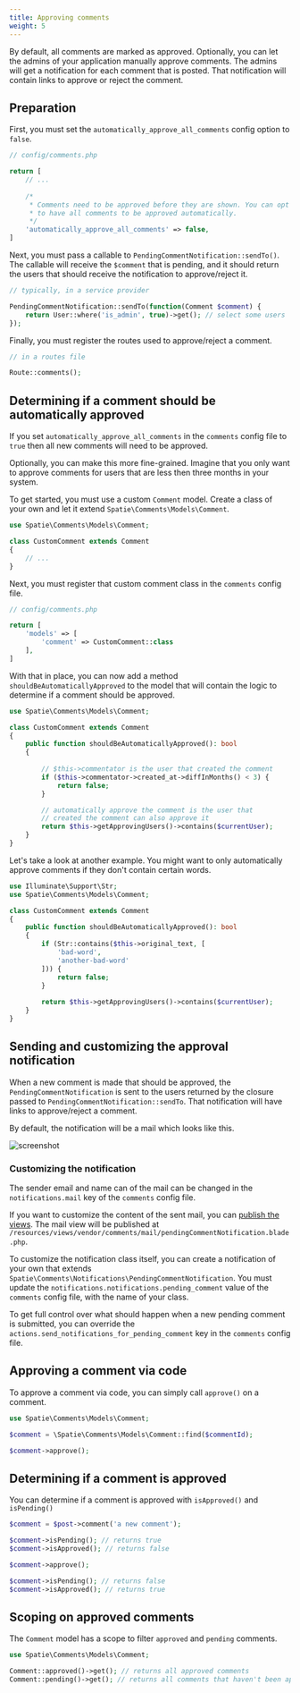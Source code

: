 ```yaml
---
title: Approving comments
weight: 5
---
```


By default, all comments are marked as approved. Optionally, you can let the admins of your application manually approve comments. The admins will get a notification for each comment that is posted. That notification will contain links to approve or reject the comment.

## Preparation

First, you must set the `automatically_approve_all_comments` config option to `false`.

```php
// config/comments.php

return [
    // ...
    
    /*
     * Comments need to be approved before they are shown. You can opt
     * to have all comments to be approved automatically.
     */
    'automatically_approve_all_comments' => false,
]
```

Next, you must pass a callable to `PendingCommentNotification::sendTo()`. The callable will receive the `$comment` that is pending, and it should return the users that should receive the notification to approve/reject it.

```php
// typically, in a service provider

PendingCommentNotification::sendTo(function(Comment $comment) {
    return User::where('is_admin', true)->get(); // select some users
});
```

Finally, you must register the routes used to approve/reject a comment.

```php
// in a routes file

Route::comments();
```

## Determining if a comment should be automatically approved

If you set `automatically_approve_all_comments` in the `comments` config file to `true` then all new comments will need to be approved.

Optionally, you can make this more fine-grained. Imagine that you only want to approve comments for users that are less then three months in your system.

To get started, you must use a custom `Comment` model. Create a class of your own and let it extend `Spatie\Comments\Models\Comment`.

```php
use Spatie\Comments\Models\Comment;

class CustomComment extends Comment
{
    // ...
}
```

Next, you must register that custom comment class in the `comments` config file.

```php
// config/comments.php

return [
    'models' => [
        'comment' => CustomComment::class
    ],
]
```

With that in place, you can now add a method `shouldBeAutomaticallyApproved` to the model that will contain the logic to determine if a comment should be approved.

```php
use Spatie\Comments\Models\Comment;

class CustomComment extends Comment
{
    public function shouldBeAutomaticallyApproved(): bool
    {
   
        // $this->commentator is the user that created the comment
        if ($this->commentator->created_at->diffInMonths() < 3) {
            return false;
        }

        // automatically approve the comment is the user that
        // created the comment can also approve it
        return $this->getApprovingUsers()->contains($currentUser);
    }
}
```

Let's take a look at another example. You might want to only automatically approve comments if they don't contain certain words.

```php
use Illuminate\Support\Str;
use Spatie\Comments\Models\Comment;

class CustomComment extends Comment
{
    public function shouldBeAutomaticallyApproved(): bool
    {
        if (Str::contains($this->original_text, [
            'bad-word', 
            'another-bad-word'
        ])) {
            return false;
        }
   
        return $this->getApprovingUsers()->contains($currentUser);
    }
}
```

## Sending and customizing the approval notification

When a new comment is made that should be approved, the `PendingCommentNotification` is sent to the users returned by the closure passed to `PendingCommentNotification::sendTo`. That notification will have links to approve/reject a comment.

By default, the notification will be a mail which looks like this.

![screenshot](/docs/laravel-comments/v1/images/approval-mail.png)

### Customizing the notification

The sender email and name can of the mail can be changed in the `notifications.mail` key of the `comments` config file.

If you want to customize the content of the sent mail, you can [publish the views](/docs/laravel-comments/v1/livewire-components/customising-the-views). The mail view will be published at `/resources/views/vendor/comments/mail/pendingCommentNotification.blade.php`.

To customize the notification class itself, you can create a notification of your own that extends `Spatie\Comments\Notifications\PendingCommentNotification`. You must update the `notifications.notifications.pending_comment` value of the `comments` config file, with the name of your class.

To get full control over what should happen when a new pending comment is submitted, you can override the `actions.send_notifications_for_pending_comment` key in the `comments` config file.

## Approving a comment via code

To approve a comment via code, you can simply call `approve()` on a comment.

```php
use Spatie\Comments\Models\Comment;

$comment = \Spatie\Comments\Models\Comment::find($commentId);

$comment->approve();
```

## Determining if a comment is approved

You can determine if a comment is approved with `isApproved()` and `isPending()`

```php
$comment = $post->comment('a new comment');

$comment->isPending(); // returns true
$comment->isApproved(); // returns false

$comment->approve();

$comment->isPending(); // returns false
$comment->isApproved(); // returns true
```

## Scoping on approved comments

The `Comment` model has a scope to filter `approved` and `pending` comments.

```php
use Spatie\Comments\Models\Comment;

Comment::approved()->get(); // returns all approved comments
Comment::pending()->get(); // returns all comments that haven't been approved yet
```
